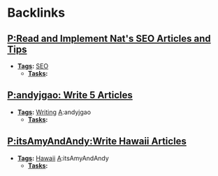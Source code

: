 
# Backlinks
## [P:Read and Implement Nat's SEO Articles and Tips](<P:Read and Implement Nat's SEO Articles and Tips.md>)
- **[Tags](<Tags.md>):** [SEO](<SEO.md>)
    - **[Tasks](<Tasks.md>):**

## [P:andyjgao: Write 5 Articles](<P:andyjgao: Write 5 Articles.md>)
- **[Tags](<Tags.md>):** [Writing](<Writing.md>) [A](<A.md>):andyjgao
    - **[Tasks](<Tasks.md>):**

## [P:itsAmyAndAndy:Write Hawaii Articles](<P:itsAmyAndAndy:Write Hawaii Articles.md>)
- **[Tags](<Tags.md>):** [Hawaii](<Hawaii.md>) [A](<A.md>):itsAmyAndAndy
    - **[Tasks](<Tasks.md>):**

